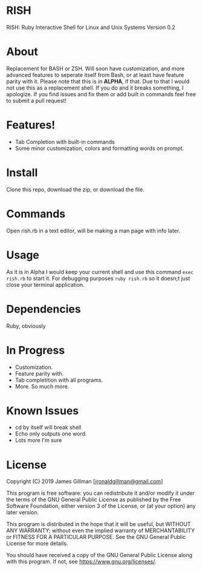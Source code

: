 # RISH
RISH: Ruby Interactive Shell for Linux and Unix Systems Version 0.2

# About
Replacement for BASH or ZSH. Will soon have customization, and more advanced features to seperate itself from Bash, or at least have feature parity with it.
Please note that this is in **ALPHA**, if that. Due to that I would not use this as a replacement shell. If you do and it breaks something, I apologize.
If you find issues and fix them or add built in commands feel free to submit a pull request!

# Features!
- Tab Completion with built-in commands
- Some minor customization, colors and formatting words on prompt.

# Install
Clone this repo, download the zip, or download the file.

# Commands
Open rish.rb in a text editor, will be making a man page with info later.

# Usage
 As it is in Alpha I would keep your current shell and use this command `exec rish.rb` to start it.
 For debugging purposes `ruby rish.rb` so it doesn;t just close your terminal application.

# Dependencies
Ruby, obviously

# In Progress
- Customization.
- Feature parity with.
- Tab completition with all programs.
- More. So much more.

# Known Issues
- cd by itself will break shell
- Echo only outputs one word.
- Lots more I'm sure

# License
Copyright (C) 2019  James Gillman [jronaldgillman@gmail.com]

This program is free software: you can redistribute it and/or modify
it under the terms of the GNU General Public License as published by
the Free Software Foundation, either version 3 of the License, or
(at your option) any later version.

This program is distributed in the hope that it will be useful,
but WITHOUT ANY WARRANTY; without even the implied warranty of
MERCHANTABILITY or FITNESS FOR A PARTICULAR PURPOSE.  See the
GNU General Public License for more details.

You should have received a copy of the GNU General Public License
along with this program.  If not, see <https://www.gnu.org/licenses/>.